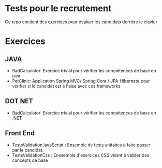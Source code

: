 ﻿# Tests pour le recrutement
Ce repo contient des exercices pour évaluer les candidats derrière le clavier

# Exercices

## JAVA
- BadCalculator: Exercice trivial pour vérifier les compétences de base en java
- PetClinic: Application Spring MVC/ Spring Core / JPA-Hibernate pour vérifier si le candidat est à l'aise avec ces frameworks

## DOT NET
- BadCalculator: Exercice trivial pour vérifier les compétences de base en .NET

## Front End
- TestsValidationJavaScript : Ensemble de tests unitaires à faire passer par le candidat.
- TestsValidationCss : Enesemble d'exercices CSS visant à valider des concepts de base
